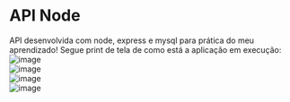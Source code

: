# API Node

API desenvolvida com node, express e mysql para prática do meu aprendizado!
Segue print de tela de como está a aplicação em execução:
<br/>
![image](https://github.com/Jose-Nonato/crud-node/assets/66874248/b8c4e677-8d94-4eb6-ba79-be770e349e5d)
<br/>
![image](https://github.com/Jose-Nonato/crud-node/assets/66874248/9c0d7ac8-d21e-4eb4-8621-e38aa3897906)
<br/>
![image](https://github.com/Jose-Nonato/crud-node/assets/66874248/acc5f183-2a61-47dc-9cfa-5cefa25df0ec)
<br/>
![image](https://github.com/Jose-Nonato/crud-node/assets/66874248/828e0b26-554b-416e-8009-d190ef9d5404)
